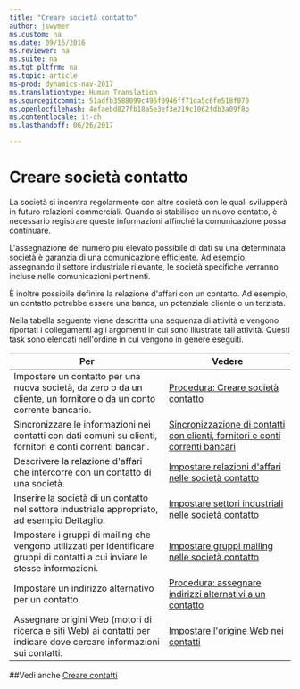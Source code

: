 ```yaml
---
title: "Creare società contatto"
author: jswymer
ms.custom: na
ms.date: 09/16/2016
ms.reviewer: na
ms.suite: na
ms.tgt_pltfrm: na
ms.topic: article
ms-prod: dynamics-nav-2017
ms.translationtype: Human Translation
ms.sourcegitcommit: 51adfb3588099c496f0946ff71da5c6fe518f070
ms.openlocfilehash: 4efaebd827fb18a5e3ef3e219c1062fdb3a09f8b
ms.contentlocale: it-ch
ms.lasthandoff: 06/26/2017

---
```

# <a name="create-contact-companies"></a>Creare società contatto
La società si incontra regolarmente con altre società con le quali svilupperà in futuro relazioni commerciali. Quando si stabilisce un nuovo contatto, è necessario registrare queste informazioni affinché la comunicazione possa continuare.

L'assegnazione del numero più elevato possibile di dati su una determinata società è garanzia di una comunicazione efficiente. Ad esempio, assegnando il settore industriale rilevante, le società specifiche verranno incluse nelle comunicazioni pertinenti.

È inoltre possibile definire la relazione d'affari con un contatto. Ad esempio, un contatto potrebbe essere una banca, un potenziale cliente o un terzista.

Nella tabella seguente viene descritta una sequenza di attività e vengono riportati i collegamenti agli argomenti in cui sono illustrate tali attività. Questi task sono elencati nell'ordine in cui vengono in genere eseguiti.

|Per |Vedere |
|---|----|
|Impostare un contatto per una nuova società, da zero o da un cliente, un fornitore o da un conto corrente bancario.|[Procedura: Creare società contatto](marketing-how-create-contact-companies.md)|
|Sincronizzare le informazioni nei contatti con dati comuni su clienti, fornitori e conti correnti bancari.|[Sincronizzazione di contatti con clienti, fornitori e conti correnti bancari](marketing-synchronize-contacts-customers-vendors-bank-accounts.md)|
|Descrivere la relazione d'affari che intercorre con un contatto di una società.|[Impostare relazioni d'affari nelle società contatto](marketing-business-relations.md)|
|Inserire la società di un contatto nel settore industriale appropriato, ad esempio Dettaglio.|[Impostare settori industriali nelle società contatto](marketing-industry-groups.md)|
|Impostare i gruppi di mailing che vengono utilizzati per identificare gruppi di contatti a cui inviare le stesse informazioni.|[Impostare gruppi mailing nelle società contatto](marketing-mailing-groups.md)|
|Impostare un indirizzo alternativo per un contatto.|[Procedura: assegnare indirizzi alternativi a un contatto](marketing-how-assign-alternative-address.md)|
|Assegnare origini Web (motori di ricerca e siti Web) ai contatti per indicare dove cercare informazioni sui contatti.|[Impostare l'origine Web nei contatti](marketing-web-sources.md)|

##<a name="see-also"></a>Vedi anche
[Creare contatti](marketing-create-contact-persons.md)

